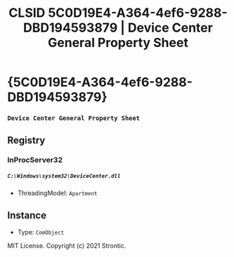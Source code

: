 ﻿---
title: "CLSID 5C0D19E4-A364-4ef6-9288-DBD194593879 | Device Center General Property Sheet"
excerpt: What is COM-Object CLSID 5C0D19E4-A364-4ef6-9288-DBD194593879?
---

# {5C0D19E4-A364-4ef6-9288-DBD194593879}

### `Device Center General Property Sheet`

## Registry


### InProcServer32

##### `C:\Windows\system32\DeviceCenter.dll`
* ThreadingModel: `Apartment`

## Instance

* Type: `ComObject`

MIT License. Copyright (c) 2021 Strontic.


